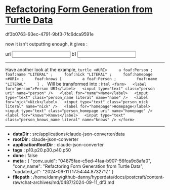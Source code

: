 # [Refactoring Form Generation from Turtle Data](https://claude.ai/chat/04875fae-c5ed-4faa-b907-56fca9c8afa0)

df3b0763-93ec-4791-9bf3-7fc6dca9591e

now it isn't outputting enough, it gives : 

<form>
  <label for="uri">uri</label>
  <input type="text" class="uri_uri uri" name="uri" />
  <label for="b1">b1</label>
  <input type="text" class="uri_b1 literal" name="b1" /></form>

---

Have another look at the example,
```turtle <#URI>     a foaf:Person ;     foaf:name "LITERAL" ;     foaf:nick "LITERAL" ;     foaf:homepage <#URI> ;     foaf:knows [         a foaf:Person ;         foaf:name "LITERAL"     ] . ```  Will be transformed into  :
  ```html <form>   <label for="person">Person URI</label>   <input type="text" class="person uri" name="person" />   <label for="name">Name</label>   <input type="text" class="person_name literal" name="name" />   <label for="nick">Nick</label>   <input type="text" class="person_nick literal" name="nick" />   <label for="homepage">Homepage</label>   <input type="text" class="person_homepage uri" name="homepage" />   <label for="knows">Knows</label>   <input type="text" class="person_knows_name literal" name="knows" /> </form> ```

---

* **dataDir** : src/applications/claude-json-converter/data
* **rootDir** : claude-json-converter
* **applicationRootDir** : claude-json-converter
* **tags** : p10.p20.p30.p40.p50
* **done** : false
* **meta** : {
  "conv_uuid": "04875fae-c5ed-4faa-b907-56fca9c8afa0",
  "conv_name": "Refactoring Form Generation from Turtle Data",
  "updated_at": "2024-09-11T17:54:44.873271Z"
}
* **filepath** : /home/danny/github-danny/hyperdata/docs/postcraft/content-raw/chat-archives/md/0487/2024-09-11_df3.md